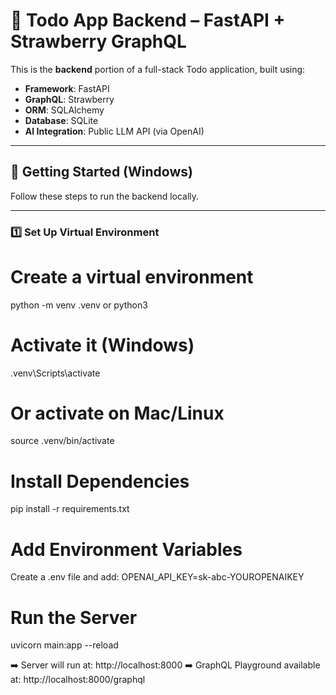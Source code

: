 # 📝 Todo App Backend – FastAPI + Strawberry GraphQL

This is the **backend** portion of a full-stack Todo application, built using:

- **Framework**: FastAPI
- **GraphQL**: Strawberry
- **ORM**: SQLAlchemy
- **Database**: SQLite
- **AI Integration**: Public LLM API (via OpenAI)

---

## 🚀 Getting Started (Windows)

Follow these steps to run the backend locally.

---

### 1️⃣ Set Up Virtual Environment

# Create a virtual environment
python -m venv .venv or python3

# Activate it (Windows)
.venv\Scripts\activate

# Or activate on Mac/Linux
source .venv/bin/activate

# Install Dependencies
pip install -r requirements.txt

# Add Environment Variables
Create a .env file and add:
OPENAI_API_KEY=sk-abc-YOUROPENAIKEY

# Run the Server
uvicorn main:app --reload

➡️ Server will run at: http://localhost:8000
➡️ GraphQL Playground available at: http://localhost:8000/graphql
